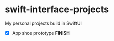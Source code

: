 # swift-interface-projects
My personal projects build in SwiftUI

- [x] App shoe prototype **FINISH**

